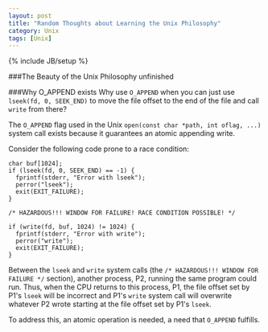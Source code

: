```yaml
---
layout: post
title: "Random Thoughts about Learning the Unix Philosophy"
category: Unix
tags: [Unix]
---
```

{% include JB/setup %}

###The Beauty of the Unix Philosophy
unfinished

###Why O_APPEND exists
Why use `O_APPEND` when you can just use `lseek(fd, 0, SEEK_END)` to move
the file offset to the end of the file and call `write` from there?

The `O_APPEND` flag used in the Unix `open(const char *path, int oflag, ...)`
system call exists because it guarantees an atomic appending write.

Consider the following code prone to a race condition:

    char buf[1024];
    if (lseek(fd, 0, SEEK_END) == -1) {
      fprintf(stderr, "Error with lseek");
      perror("lseek");
      exit(EXIT_FAILURE);
    }
    
    /* HAZARDOUS!!! WINDOW FOR FAILURE! RACE CONDITION POSSIBLE! */

    if (write(fd, buf, 1024) != 1024) {
      fprintf(stderr, "Error with write");
      perror("write");
      exit(EXIT_FAILURE); 
    }

Between the `lseek` and `write` system calls (the `/* HAZARDOUS!!! WINDOW FOR FAILURE */` section), another process, P2, running the
same program could run. Thus, when the CPU returns to this process, P1,
the file offset set by P1's `lseek` will be incorrect and P1's `write` system call
will overwrite whatever P2 wrote starting at the file offset
set by P1's `lseek`.

To address this, an atomic operation is needed, a need that `O_APPEND` fulfills.